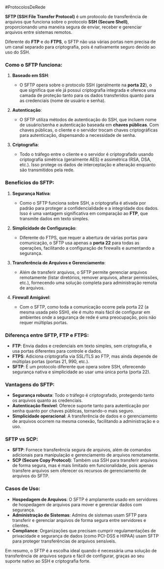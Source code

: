 #ProtocolosDeRede 

**SFTP (SSH File Transfer Protocol)** é um protocolo de transferência de arquivos que funciona sobre o protocolo **SSH (Secure Shell)**, proporcionando uma maneira segura de enviar, receber e gerenciar arquivos entre sistemas remotos. 

Diferente do **FTP** e do **FTPS**, o SFTP não usa várias portas nem precisa de um canal separado para criptografia, pois é nativamente seguro devido ao uso do SSH.

### Como o SFTP funciona:

1. **Baseado em SSH**:
    
    - O SFTP opera sobre o protocolo SSH (geralmente na **porta 22**), o que significa que ele já possui criptografia integrada e oferece uma camada de proteção tanto para os dados transferidos quanto para as credenciais (nome de usuário e senha).
2. **Autenticação**:
    
    - O SFTP utiliza métodos de autenticação do SSH, que incluem nome de usuário/senha e autenticação baseada em **chaves públicas**. Com chaves públicas, o cliente e o servidor trocam chaves criptográficas para autenticação, dispensando a necessidade de senha.
3. **Criptografia**:
    
    - Todo o tráfego entre o cliente e o servidor é criptografado usando criptografia simétrica (geralmente AES) e assimétrica (RSA, DSA, etc.). Isso protege os dados de interceptação e alteração enquanto são transmitidos pela rede.

### Benefícios do SFTP:

1. **Segurança Nativa**:
    
    - Como o SFTP funciona sobre SSH, a criptografia é ativada por padrão para proteger a confidencialidade e a integridade dos dados. Isso é uma vantagem significativa em comparação ao **FTP**, que transmite dados em texto simples.
2. **Simplicidade de Configuração**:
    
    - Diferente do FTPS, que requer a abertura de várias portas para comunicação, o SFTP usa apenas a **porta 22** para todas as operações, facilitando a configuração de firewalls e aumentando a segurança.
3. **Transferência de Arquivos e Gerenciamento**:
    
    - Além de transferir arquivos, o SFTP permite gerenciar arquivos remotamente (listar diretórios, remover arquivos, alterar permissões, etc.), fornecendo uma solução completa para administração remota de arquivos.
4. **Firewall Amigável**:
    
    - Com o SFTP, como toda a comunicação ocorre pela porta 22 (a mesma usada pelo SSH), ele é muito mais fácil de configurar em ambientes onde a segurança de rede é uma preocupação, pois não requer múltiplas portas.

### Diferença entre SFTP, FTP e FTPS:

- **FTP**: Envia dados e credenciais em texto simples, sem criptografia, e usa portas diferentes para controle e dados.
- **FTPS**: Adiciona criptografia via SSL/TLS ao FTP, mas ainda depende de múltiplas portas (portas 21, 990, etc.).
- **SFTP**: É um protocolo diferente que opera sobre SSH, oferecendo segurança nativa e simplicidade ao usar uma única porta (porta 22).

### Vantagens do SFTP:

- **Segurança robusta**: Todo o tráfego é criptografado, protegendo tanto os arquivos quanto as credenciais.
- **Autenticação flexível**: Oferece suporte tanto para autenticação por senha quanto por chaves públicas, tornando-o mais seguro.
- **Simplicidade operacional**: A transferência de dados e o gerenciamento de arquivos ocorrem na mesma conexão, facilitando a administração e o uso.

### SFTP vs SCP:

- **SFTP**: Fornece transferência segura de arquivos, além de comandos adicionais para manipulação e gerenciamento de arquivos remotamente.
- **SCP (Secure Copy Protocol)**: Também usa SSH para transferir arquivos de forma segura, mas é mais limitado em funcionalidade, pois apenas transfere arquivos sem oferecer os recursos de gerenciamento de arquivos do SFTP.

### Casos de Uso:

- **Hospedagem de Arquivos**: O SFTP é amplamente usado em servidores de hospedagem de arquivos para mover e gerenciar dados com segurança.
- **Administração de Sistemas**: Admins de sistemas usam SFTP para transferir e gerenciar arquivos de forma segura entre servidores e clientes.
- **Compliance**: Organizações que precisam cumprir regulamentações de privacidade e segurança de dados (como PCI-DSS e HIPAA) usam SFTP para proteger transferências de arquivos sensíveis.

Em resumo, o SFTP é a escolha ideal quando é necessária uma solução de transferência de arquivos segura e fácil de configurar, graças ao seu suporte nativo ao SSH e criptografia forte.

